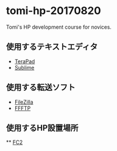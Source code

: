 # tomi-hp-20170820
Tomi's HP development course for novices.

## 使用するテキストエディタ

* [TeraPad](http://forest.watch.impress.co.jp/library/software/terapad/)
* [Sublime](http://www.sublimetext.com/3)

## 使用する転送ソフト

* [FileZilla](https://filezilla-project.org/download.php?show_all=1)
* [FFFTP](http://forest.watch.impress.co.jp/library/software/ffftp/)

## 使用するHP設置場所

** [FC2](http://video.fc2.com/ja/)
